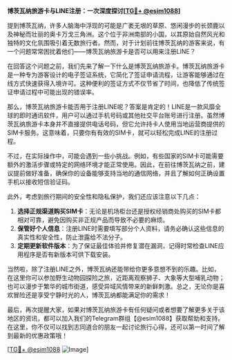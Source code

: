 **博茨瓦纳旅游卡与LINE注册：一次深度探讨[[TG💪+ @esim1088](https://t.me/s/esim1088)]**

提到博茨瓦纳，许多人脑海中浮现的可能是广袤无垠的草原、悠闲漫步的长颈鹿以及神秘而壮丽的奥卡万戈三角洲。这个位于非洲南部的小国，以其原始自然风光和独特的文化氛围吸引着无数旅行者。然而，对于计划前往博茨瓦纳的游客来说，有一个问题常常困扰着他们——博茨瓦纳旅游卡是否可以用来注册LINE？

在回答这个问题之前，我们先来了解一下什么是博茨瓦纳旅游卡。博茨瓦纳旅游卡是一种专为游客设计的电子签证系统，它简化了签证申请流程，让游客能够通过在线方式快速获得入境许可。这种便利的签证方式不仅节省了时间，也降低了传统签证申请过程中可能出现的错误率。

那么，博茨瓦纳旅游卡能否用于注册LINE呢？答案是肯定的！LINE是一款风靡全球的即时通讯软件，用户可以通过手机号码或其他社交平台账号进行注册。虽然博茨瓦纳旅游卡本身并不直接提供电话号码，但它允许持卡人使用当地运营商提供的SIM卡服务。这意味着，只要你有有效的SIM卡，就可以轻松完成LINE的注册过程。

不过，在实际操作中，可能会遇到一些小挑战。例如，有些国家的SIM卡可能需要额外的激活步骤或特定的网络环境才能正常使用。因此，在前往博茨瓦纳之前，建议提前做好准备，确保你的设备能够支持当地的通信网络，并且了解如何正确设置手机以接收短信验证码。

此外，考虑到旅行期间的安全性和隐私保护，我们还应该注意以下几点：

1. **选择正规渠道购买SIM卡**：无论是机场柜台还是授权经销商处购买的SIM卡都相对可靠，避免因购买非正规产品而导致不必要的麻烦。
2. **保管好个人信息**：注册LINE时需要填写部分个人资料，请务必确认这些信息的真实性和安全性，防止泄露给不法分子。
3. **定期更新软件版本**：为了保证最佳体验并修复潜在漏洞，记得时常检查LINE应用程序是否有新版本可供下载安装。

当然啦，除了注册LINE之外，博茨瓦纳还能带给你更多意想不到的乐趣。比如，在这里你可以参加野生动物园探险之旅，近距离观察狮子、大象等大型哺乳动物；也可以漫步于繁华的城市街道，感受异域风情带来的新鲜刺激。总之，无论你是喜欢冒险还是享受宁静时光的人，博茨瓦纳都能满足你的需求！

最后，再次提醒大家，如果对博茨瓦纳旅游卡有任何疑问或者想要了解更多关于该地区的资讯，都可以加入我们的Telegram群组【@esim1088】获取帮助和支持。在这里，你不仅可以找到志同道合的朋友一起讨论旅行心得，还可以第一时间了解到最新的优惠政策哦！

[[TG💪+ @esim1088](https://t.me/s/esim1088) ![Image](https://i.postimg.cc/4NQfJmqS/Snipaste-2025-05-13-00-14-12.png)]